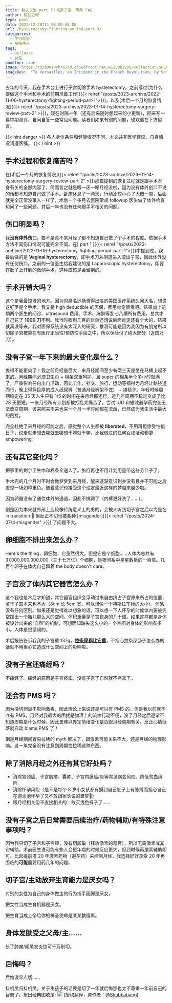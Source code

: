 ```yaml
---
title: 割以永治 part 3：切除子宫一周年 FAQ
author: 椒盐豆豉
type: post
date: 2023-12-20T11:00:00-08:00
url: /hysterectomy-fighting-period-part-3/
categories:
  - 不行就分
  - 多喝热水
tags:
  - wellness
  - 女性
booktoc: true
image: https://d3d00swyhr67nd.cloudfront.net/w1200h1200/collection/SHEF/MSH/SHEF_MSH_VIS_1610-001.jpg
imageDes:  "To Versailles, an Incident in the French Revolution, by Valentine Cameron Prinsep"
---
```


去年的今天，我在手术台上进行子宫切除手术 hysterectomy。之前写过[为什么要做这个手术和手术的前期准备工作]({{< relref "/posts/2023-archive/2022-11-06-hysterectomy-fighting-period-part-1">}})，以及[术后一个月的恢复情况]({{< relref "/posts/2023-archive/2023-01-14-hysterectomy-surgery-review-part-2" >}})，现在时隔一年（还有后来随时想起来的小更新），回来写一篇中期测评，自问自答一些常见问题。读者们如果有别的问题，也欢迎在下方留言。

<!--more-->

{{< hint danger >}}
各人身体条件和健康情况不同，本文并非医学建议，自身情况请遵医嘱。
{{< / hint >}}

## 手术过程和恢复痛苦吗？
在[术后一个月的恢复情况]({{< relref "/posts/2023-archive/2023-01-14-hysterectomy-surgery-review-part-2" >}})那篇提到的恢复过程就是跟手术本身有关的全部内容了，简而言之就是眼一闭一睁月经没啦，因为没有体外创口不说的话都不知道自己做了手术。卧床休息了一两天，行动比较小心了大概一周，后面就完全正常没事人一样了，术后一个多月去医院常规 followup 医生做了体外检查和问了一些问题，其后一年也没有任何跟手术相关的问题。

## 伤口明显吗？
我**没有体外伤口**，要不是真不来月经了都不知道自己做了个手术的程度。依据手术方法不同伤口情况可能完全不同。在[ part 1 ]({{< relref "/posts/2023-archive/2022-11-06-hysterectomy-fighting-period-part-1">}})中提到过，我最后做的是 **Vaginal hysterectomy**，即手术刀从阴道进入取出子宫，因此体外没有任何伤口。之前的一位医生给我建议的是 Laparoscopic hysterectomy，即要在肚子上开到的微创手术，这种应该是会留疤的。

## 手术开销大吗？
这个是我最惊讶的地方。因为对臭名远扬贵得出名的美国医疗系统久闻大名，想说这好歹是个手术，我又是 high deductible 的医保，费用肯定很贵吧。结果加上前期两个医生的问诊、ultrasound 费用、手术、麻醉等乱七八糟所有费用，总共才自己花了 **1000 刀**不到。我当时收到几百的账单还想说后面肯定还有个大的，结果就真没等来。我对医保系统没有太深入的研究，推测可能是因为我因为有肌瘤所以切除子宫被算在有医疗正当性/预防性手段之中，所以保险付了绝大部分（近四万刀）。

## 没有子宫一年下来的最大变化是什么？
爽得不能更爽了！我之前月经量巨大，来月经期间至少有两三天是坐在马桶上起不来的，月经期间必须卫生巾 + 棉条双重呵护，且 super 的棉条半个多小时就满了，严重影响任何出门活动，因此工作、社交、旅行、运动等都得为月经让路绕道而行，晚上得穿巨厚的成人纸尿裤（普通月经裤架不住） + 铺毯子。年轻时候周期稳定在 35 天人生只有 1/5 的时间在来月经那还行，近几年周期不稳定变成了比 28 天更短，一来月经所有计划都被打乱太痛苦了。尝试 IUD 和短效避孕药完全无法改变周期，该来照来不来也来一个月一半时间都在流血，已然成为我生活中最大的困扰。

完全杜绝了来月经的可能之后，感觉整个人生都被 **liberated**，不用再担惊受怕掐日子，说走就走想去哪就去哪想干嘛就干嘛，比我做过的任何女权活动都更 empowering。

## 还有其它变化吗？
把家里的剩余卫生巾和棉条全送人了。旅行再也不用计划用量带这些劳什子了。

手术完的几个月时不时会做梦梦到来月经，醒来逐渐意识到并没有且并不可能之后虚惊一场如释重负。随着意识也接受这个设定最近这样的梦越来越少啦。

因为卵巢没有了通往体外的通道，因此不排卵了（内裤更好洗了……）。

倒是因为本来就外形上比较像传统意义上的男的，会被人听到切子宫之后以为是在 in transition 🤣 但反正不切也被各种 [misgender]({{< relref "/posts/2024-07/4-misgender" >}}) 了问题不大。

## 卵细胞不排出来怎么办？
Here's the thing，卵细胞，它虽然很大，但是它是个细胞……人体内总共有 37,000,000,000,000（三十七万亿）个细胞，是银河系中星星数量的一百倍。几百个卵子在体内自己飘着 the body doesn't care。

## 子宫没了体内其它器官怎么办？
这个我也是术后才知道，其它器官组织会浮动过来自由挤占子宫原来所占的位置，鉴于子宫本来也不大（8cm 长 5cm 宽，可以想像一个特斯拉车标的大小），体感没有任何区别。如果还是觉得难以想象的话，可以想一下人怀孕的时候体内要被凭空撑出一个胎儿那么大的空间，体积重量是子宫自身的几十倍。如果这样都是身体被设计出来的“自然”的机制，可想而知缺失这么小的一个空间对身体的影响有多小。人体是很坚韧的。

术后报告告诉我我的子宫重 137g，**[拉条屎都比它重](https://douchi.space/@mtfront/112893677528563749)**，不担心拉条屎肠子怎么办的话就不用担心它造成什么空间上的影响啦。

## 没有子宫还痛经吗？
不痛经了。痛经的原因是子宫痉挛，没有子宫了自然就不痉挛了。

## 还会有 PMS 吗？
因为没切卵巢不影响激素，因此理论上来说还是可以有 PMS 的。但是我以前就不咋有 PMS，月经对我最大的困扰是物理上的流血行动不便，没了月经之后逐渐不知道周期是什么时候，因此更难以界定情绪变化是否跟月经周期有关。反正心情低落就自动 blame PMS 了！

倒是月经期间容易拉稀的 myth 解决了，跟激素可能关系不大，还是月经的物理影响。这一年完全没有注意到周期性拉稀这种东西。

## 除了消除月经之外还有其它好处吗？
- 消除宫颈癌、子宫肌瘤、囊肿、子宫内膜癌/炎等常见病变风险、降低贫血风险
- 消除怀孕风险（是不是每个 8 岁小女孩都有摸到自己肚子上有脉搏而担心自己在游泳池怀孕了又不敢跟家长说的噩梦🤦）
- 跟月经相关但不直接相关的：敢买浅色裤子了……

## 没有子宫之后日常需要后续治疗/药物辅助/有特殊注意事项吗？
因为我只切了子宫和子宫颈，没有切卵巢（释放激素的器官），所以无需激素或其它辅助。术前医生说可能有些人会更年期的时候反应更大，但到时候再激素辅助即可。比起提前灌 20 年激素药物（避孕药）来控制月经，我选择好好享受 20 年再面临的**可能**需要用药几年的问题。

## 切子宫/主动放弃生育能力是厌女吗？
对别的女性为自己的身体做主的行为指手画脚是厌女。

把女性当成生育机器是厌女。

把生育当成上帝给你的神圣使命是某某教傻屌。

## 身体发肤受之父母/主……
长了肿瘤/阑尾发炎您可千万别切。

## 后悔吗？
后悔没早点切……

抖机灵归抖机灵，关于生孩子的话要是切了一年就后悔那也太不尊重一年前自己的智商了。祭出经典图收尾:
![](https://media.douchi.space/douchi/media_attachments/files/111/651/028/507/284/557/original/e3fad8d93ae998f4.png)
(授权翻译，原作者：[@Shubbabang](https://twitter.com/Shubbabang/status/1511720401461600261))


